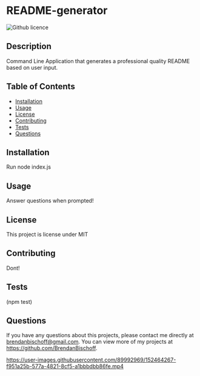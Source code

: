 # README-generator
  ![Github licence](http://img.shields.io/badge/license-MIT-blue.svg)
  
  ## Description 
  Command Line Application that generates a professional quality README based on user input.
  ## Table of Contents
  * [Installation](#installation)
  * [Usage](#usage)
  * [License](#license)
  * [Contributing](#contributing)
  * [Tests](#tests)
  * [Questions](#questions)
  
  ## Installation 
  Run node index.js
  ## Usage 
  Answer questions when prompted!
  ## License 
  This project is license under MIT
  ## Contributing 
  Dont!
  ## Tests
  (npm test)
  ## Questions
  If you have any questions about this projects, please contact me directly at brendanbischoff@gmail.com. You can view more of my projects at https://github.com/BrendanBischoff.


https://user-images.githubusercontent.com/89992969/152464267-f951a25b-577a-4821-8cf5-a1bbbdbb86fe.mp4

